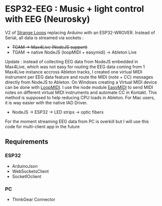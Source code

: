 # ESP32-EEG : Music + light control with EEG (Neurosky)
V2 of [Strange Loops](https://camps.aptaracorp.com/ACM_PMS/PMS/ACM/TEI23/76/6383df6f-7aeb-11ed-a76e-16bb50361d1f/OUT/tei23-76.html) replacing Arduino with an ESP32-WROVER. 
Instead of Serial, all data is streamed via sockets :
* ~~TGAM -> Max4Live (NodeJS support)~~ 
* TGAM -> native NodeJS (loopMIDI + easymidi) -> Ableton Live

Update : instead of collecting EEG data from NodeJS embedded in Max4Live, which was not easy for routing the EEG data coming from 1 Max4Live instance accross Ableton tracks, I created one virtual MIDI instrument per EEG data feature and route the MIDI (note + CC) messages directly from NodeJS to Ableton. 
On Windows creating a Virtual MIDI device can be done with [LoopMIDI](http://www.tobias-erichsen.de/software/loopmidi.html). I use the node module [EasyMIDI](https://github.com/dinchak/node-easymidi) to send MIDI notes on different virtual MIDI instruments and automate CC in Kontakt. This method is supposed to help reducing CPU loads in Ableton. For Mac users, it is way easier with the native IAD Driver. 

* NodeJS -> ESP32 -> LED strips -> optic fibers

For the moment streaming EEG data from PC is overkill but I will use this code for multi-client app in the future 

## Requirements
### ESP32
* ArduinoJson
* WebSocketsClient
* SocketIOclient
### PC
* ThinkGear Connector
